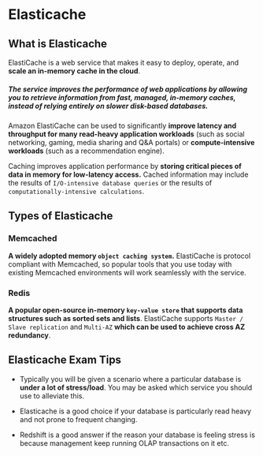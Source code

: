 # Elasticache

## What is Elasticache 

ElastiCache is a web service that makes it easy to deploy, operate, and **scale an in-memory cache in the cloud**. 

##### The service improves the performance of web applications by allowing you to retrieve information from fast, managed, in-memory caches, instead of relying entirely on slower disk-based databases. 

Amazon ElastiCache can be used to significantly **improve latency and throughput for many read-heavy application workloads** (such as social networking, gaming, media sharing and Q&A portals) or **compute-intensive workloads** (such as a recommendation engine). 


Caching improves application performance by **storing critical pieces of data in memory for low-latency access.** Cached information may include the results of `I/O-intensive database queries` or the results of `computationally-intensive calculations`.


## Types of Elasticache  

### Memcached

**A widely adopted memory `object caching system`.** ElastiCache is protocol compliant with Memcached, so popular tools that you use today with existing Memcached environments will work seamlessly with the service.


### Redis
 
**A popular open-source in-memory `key-value store` that supports data structures such as sorted sets and lists**. ElastiCache supports `Master / Slave replication` and `Multi-AZ` **which can be used to achieve cross AZ redundancy**. 


## Elasticache Exam Tips 

* Typically you will be given a scenario where a particular database is **under a lot of stress/load**. You may be asked which service you should use to alleviate this. 


* Elasticache is a good choice if your database is particularly read heavy and not prone to frequent changing. 

* Redshift is a good answer if the reason your database is feeling stress is because management keep running OLAP transactions on it etc. 


